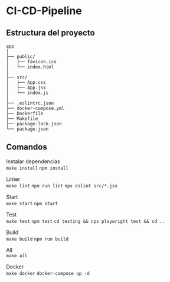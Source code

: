# CI-CD-Pipeline

## Estructura del proyecto

```
app
│
├── public/
│   ├── favicon.ico
│   └── index.html
│
├── src/
│   ├── App.css
│   ├── App.jsx
│   └── index.js
│
├── .eslintrc.json
├── docker-compose.yml
├── Dockerfile
├── Makefile
├── package-lock.json
└── package.json
```

## Comandos

Instalar dependencias<br>
`make install` `npm install`

Linter<br>
`make lint` `npm run lint` `npx eslint src/*.jsx`

Start<br>
`make start` `npm start`

Test<br>
`make test` `npm test` `cd testing && npx playwright test && cd ..`

Build<br>
`make build` `npm run build`

All<br>
`make all`

Docker<br>
`make docker` `docker-compose up -d`
